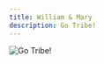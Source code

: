 ```yaml
---
title: William & Mary
description: Go Tribe!
---
```


![Go Tribe!](/1200px-William_and_Mary_Tribe_logo.svg.png)
